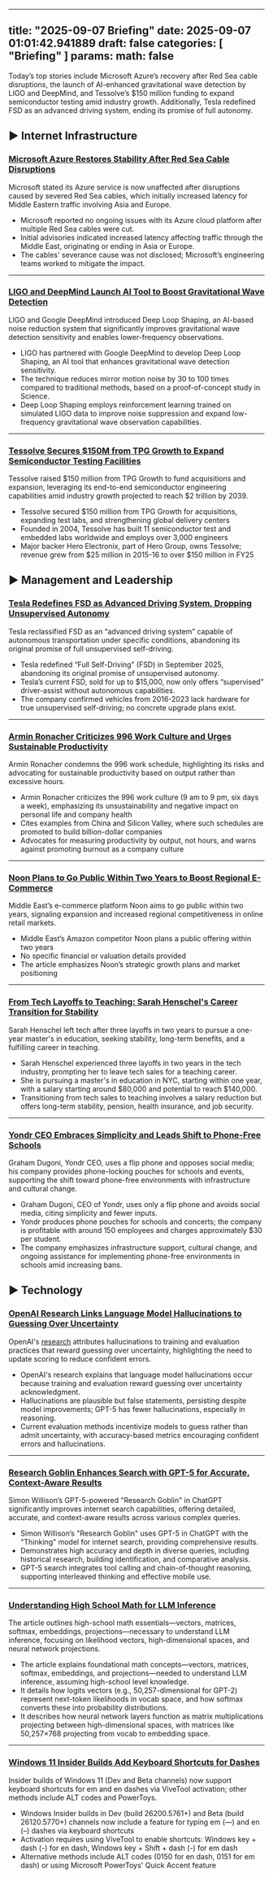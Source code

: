 
---
title: "2025-09-07 Briefing"
date: 2025-09-07 01:01:42.941889
draft: false
categories: [ "Briefing" ]
params:
  math: false
---

Today’s top stories include Microsoft Azure’s recovery after Red Sea cable disruptions, the launch of AI-enhanced gravitational wave detection by LIGO and DeepMind, and Tessolve’s $150 million funding to expand semiconductor testing amid industry growth. Additionally, Tesla redefined FSD as an advanced driving system, ending its promise of full autonomy.

<!--more-->

## ▶️ Internet Infrastructure

### [Microsoft Azure Restores Stability After Red Sea Cable Disruptions](https://www.bloomberg.com/news/articles/2025-09-06/microsoft-says-azure-service-affected-by-damaged-red-sea-cables)
Microsoft stated its Azure service is now unaffected after disruptions caused by severed Red Sea cables, which initially increased latency for Middle Eastern traffic involving Asia and Europe.

* Microsoft reported no ongoing issues with its Azure cloud platform after multiple Red Sea cables were cut.
* Initial advisories indicated increased latency affecting traffic through the Middle East, originating or ending in Asia or Europe.
* The cables' severance cause was not disclosed; Microsoft’s engineering teams worked to mitigate the impact.


---

### [LIGO and DeepMind Launch AI Tool to Boost Gravitational Wave Detection](https://www.geekwire.com/2025/ligo-google-ai-gravitational-waves/)
LIGO and Google DeepMind introduced Deep Loop Shaping, an AI-based noise reduction system that significantly improves gravitational wave detection sensitivity and enables lower-frequency observations.

* LIGO has partnered with Google DeepMind to develop Deep Loop Shaping, an AI tool that enhances gravitational wave detection sensitivity.
* The technique reduces mirror motion noise by 30 to 100 times compared to traditional methods, based on a proof-of-concept study in Science.
* Deep Loop Shaping employs reinforcement learning trained on simulated LIGO data to improve noise suppression and expand low-frequency gravitational wave observation capabilities.


---

### [Tessolve Secures $150M from TPG Growth to Expand Semiconductor Testing Facilities](https://www.livemint.com/companies/tessolve-raises-150-million-from-tpg-growth-11756709595936.html)
Tessolve raised $150 million from TPG Growth to fund acquisitions and expansion, leveraging its end-to-end semiconductor engineering capabilities amid industry growth projected to reach $2 trillion by 2039.

* Tessolve secured $150 million from TPG Growth for acquisitions, expanding test labs, and strengthening global delivery centers
* Founded in 2004, Tessolve has built 11 semiconductor test and embedded labs worldwide and employs over 3,000 engineers
* Major backer Hero Electronix, part of Hero Group, owns Tessolve; revenue grew from $25 million in 2015-16 to over $150 million in FY25



## ▶️ Management and Leadership

### [Tesla Redefines FSD as Advanced Driving System, Dropping Unsupervised Autonomy](https://electrek.co/2025/09/05/tesla-changes-meaning-full-self-driving-give-up-promise-autonomy/)
Tesla reclassified FSD as an “advanced driving system” capable of autonomous transportation under specific conditions, abandoning its original promise of full unsupervised self-driving.

* Tesla redefined “Full Self-Driving” (FSD) in September 2025, abandoning its original promise of unsupervised autonomy.
* Tesla’s current FSD, sold for up to $15,000, now only offers “supervised” driver-assist without autonomous capabilities.
* The company confirmed vehicles from 2016-2023 lack hardware for true unsupervised self-driving; no concrete upgrade plans exist.


---

### [Armin Ronacher Criticizes 996 Work Culture and Urges Sustainable Productivity](https://lucumr.pocoo.org/2025/9/4/996/)
Armin Ronacher condemns the 996 work schedule, highlighting its risks and advocating for sustainable productivity based on output rather than excessive hours.

* Armin Ronacher criticizes the 996 work culture (9 am to 9 pm, six days a week), emphasizing its unsustainability and negative impact on personal life and company health
* Cites examples from China and Silicon Valley, where such schedules are promoted to build billion-dollar companies
* Advocates for measuring productivity by output, not hours, and warns against promoting burnout as a company culture


---

### [Noon Plans to Go Public Within Two Years to Boost Regional E-Commerce](https://t.co/Jq71zd0QGj)
Middle East’s e-commerce platform Noon aims to go public within two years, signaling expansion and increased regional competitiveness in online retail markets.

* Middle East’s Amazon competitor Noon plans a public offering within two years
* No specific financial or valuation details provided
* The article emphasizes Noon’s strategic growth plans and market positioning


---

### [From Tech Layoffs to Teaching: Sarah Henschel's Career Transition for Stability](https://www.businessinsider.com/left-tech-after-third-layoff-going-into-education-teaching-2025-9)
Sarah Henschel left tech after three layoffs in two years to pursue a one-year master's in education, seeking stability, long-term benefits, and a fulfilling career in teaching.

* Sarah Henschel experienced three layoffs in two years in the tech industry, prompting her to leave tech sales for a teaching career.
* She is pursuing a master's in education in NYC, starting within one year, with a salary starting around $80,000 and potential to reach $140,000.
* Transitioning from tech sales to teaching involves a salary reduction but offers long-term stability, pension, health insurance, and job security.


---

### [Yondr CEO Embraces Simplicity and Leads Shift to Phone-Free Schools](https://www.businessinsider.com/yondr-ceo-graham-dugoni-phone-pouch-2025-9)
Graham Dugoni, Yondr CEO, uses a flip phone and opposes social media; his company provides phone-locking pouches for schools and events, supporting the shift toward phone-free environments with infrastructure and cultural change.

* Graham Dugoni, CEO of Yondr, uses only a flip phone and avoids social media, citing simplicity and fewer inputs.
* Yondr produces phone pouches for schools and concerts; the company is profitable with around 150 employees and charges approximately $30 per student.
* The company emphasizes infrastructure support, cultural change, and ongoing assistance for implementing phone-free environments in schools amid increasing bans.



## ▶️ Technology

### [OpenAI Research Links Language Model Hallucinations to Guessing Over Uncertainty](https://openai.com/index/why-language-models-hallucinate)
OpenAI's [research](https://cdn.openai.com/pdf/d04913be-3f6f-4d2b-b283-ff432ef4aaa5/why-language-models-hallucinate.pdf) attributes hallucinations to training and evaluation practices that reward guessing over uncertainty, highlighting the need to update scoring to reduce confident errors.

* OpenAI's research explains that language model hallucinations occur because training and evaluation reward guessing over uncertainty acknowledgment.
* Hallucinations are plausible but false statements, persisting despite model improvements; GPT-5 has fewer hallucinations, especially in reasoning.
* Current evaluation methods incentivize models to guess rather than admit uncertainty, with accuracy-based metrics encouraging confident errors and hallucinations.


---

### [Research Goblin Enhances Search with GPT-5 for Accurate, Context-Aware Results](https://simonwillison.net/2025/Sep/6/research-goblin/)
Simon Willison’s GPT-5-powered "Research Goblin" in ChatGPT significantly improves internet search capabilities, offering detailed, accurate, and context-aware results across various complex queries.

* Simon Willison’s "Research Goblin" uses GPT-5 in ChatGPT with the "Thinking" model for internet search, providing comprehensive results.
* Demonstrates high accuracy and depth in diverse queries, including historical research, building identification, and comparative analysis.
* GPT-5 search integrates tool calling and chain-of-thought reasoning, supporting interleaved thinking and effective mobile use.


---

### [Understanding High School Math for LLM Inference](https://www.gilesthomas.com/2025/09/maths-for-llms)
The article outlines high-school math essentials—vectors, matrices, softmax, embeddings, projections—necessary to understand LLM inference, focusing on likelihood vectors, high-dimensional spaces, and neural network projections.

* The article explains foundational math concepts—vectors, matrices, softmax, embeddings, and projections—needed to understand LLM inference, assuming high-school level knowledge.
* It details how logits vectors (e.g., 50,257-dimensional for GPT-2) represent next-token likelihoods in vocab space, and how softmax converts these into probability distributions.
* It describes how neural network layers function as matrix multiplications projecting between high-dimensional spaces, with matrices like 50,257×768 projecting from vocab to embedding space.


---

### [Windows 11 Insider Builds Add Keyboard Shortcuts for Dashes](https://www.theregister.com/2025/09/06/windows_keyboard_shortcuts_dashes/)
Insider builds of Windows 11 (Dev and Beta channels) now support keyboard shortcuts for em and en dashes via ViveTool activation; other methods include ALT codes and PowerToys.

* Windows Insider builds in Dev (build 26200.5761+) and Beta (build 26120.5770+) channels now include a feature for typing em (—) and en (–) dashes via keyboard shortcuts
* Activation requires using ViveTool to enable shortcuts: Windows key + dash (-) for en dash, Windows key + Shift + dash (-) for em dash
* Alternative methods include ALT codes (0150 for en dash, 0151 for em dash) or using Microsoft PowerToys' Quick Accent feature




